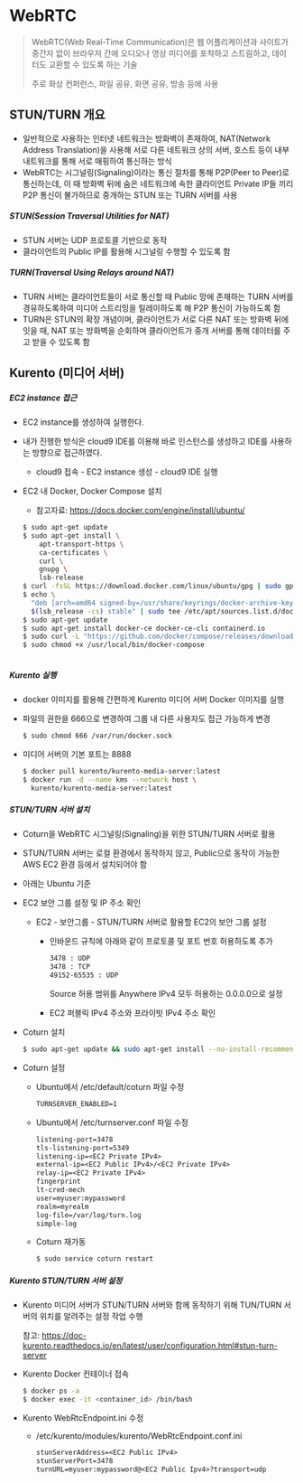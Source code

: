 # WebRTC

> WebRTC(Web Real-Time Communication)은 웹 어플리케이션과 사이트가 중간자 없이 브라우저 간에 오디오나 영상 미디어를 포착하고 스트림하고, 데이터도 교환할 수 있도록 하는 기술
>
> 주로 화상 컨퍼런스, 파일 공유, 화면 공유, 방송 등에 사용



## STUN/TURN 개요

- 일반적으로 사용하는 인터넷 네트워크는 방화벽이 존재하여, NAT(Network Address Translation)을 사용해 서로 다른 네트워크 상의 서버, 호스트 등이 내부 내트워크를 통해 서로 매핑하여 통신하는 방식
- WebRTC는 시그널링(Signaling)이라는 통신 절차를 통해 P2P(Peer to Peer)로 통신하는데, 이 때 방화벽 뒤에 숨은 네트워크에 속한 클라이언트 Private IP들 끼리 P2P 통신이 불가하므로 중개하는 STUN 또는 TURN 서버를 사용



##### STUN(Session Traversal Utilities for NAT)

- STUN 서버는 UDP 프로토콜 기반으로 동작
- 클라이언트의 Public IP를 활용해 시그널링 수행할 수 있도록 함



##### TURN(Traversal Using Relays around NAT)

- TURN 서버는 클라이언트들이 서로 통신할 때 Public 망에 존재하는 TURN 서버를 경유하도록하여 미디어 스트리밍을 릴레이하도록 해 P2P 통신이 가능하도록 함
- TURN은 STUN의 확장 개념이며, 클라이언트가 서로 다른 NAT 또는 방화벽 뒤에 잇을 때, NAT 또는 방화벽을 순회하며 클라이언트가 중개 서버를 통해 데이터를 주고 받을 수 있도록 함



## Kurento (미디어 서버)

##### EC2 instance 접근

- EC2 instance를 생성하여 실행한다.

- 내가 진행한 방식은 cloud9 IDE를 이용해 바로 인스턴스를 생성하고 IDE를 사용하는 방향으로 접근하였다.

  - cloud9 접속 - EC2 instance 생성 - cloud9 IDE 실행

- EC2 내 Docker, Docker Compose 설치

  - 참고자료: https://docs.docker.com/engine/install/ubuntu/

  ```bash
  $ sudo apt-get update
  $ sudo apt-get install \
      apt-transport-https \
      ca-certificates \
      curl \
      gnupg \
      lsb-release
  $ curl -fsSL https://download.docker.com/linux/ubuntu/gpg | sudo gpg --dearmor -o /usr/share/keyrings/docker-archive-keyring.gpg
  $ echo \
    "deb [arch=amd64 signed-by=/usr/share/keyrings/docker-archive-keyring.gpg] https://download.docker.com/linux/ubuntu \
    $(lsb_release -cs) stable" | sudo tee /etc/apt/sources.list.d/docker.list > /dev/null
  $ sudo apt-get update
  $ sudo apt-get install docker-ce docker-ce-cli containerd.io
  $ sudo curl -L "https://github.com/docker/compose/releases/download/1.29.2/docker-compose-$(uname -s)-$(uname -m)" -o /usr/local/bin/docker-compose
  $ sudo chmod +x /usr/local/bin/docker-compose
  	
  ```

  

##### Kurento 실행

- docker 이미지를 활용해 간편하게 Kurento 미디어 서버 Docker 이미지를 실행

- 파일의 권한을 666으로 변경하여 그룹 내 다른 사용자도 접근 가능하게 변경

  ```bash
  $ sudo chmod 666 /var/run/docker.sock
  ```

- 미디어 서버의 기본 포트는 8888

  ```bash
  $ docker pull kurento/kurento-media-server:latest
  $ docker run -d --name kms --network host \
  	kurento/kurento-media-server:latest
  ```



##### STUN/TURN 서버 설치

- Coturn을 WebRTC 시그널링(Signaling)을 위한 STUN/TURN 서버로 활용

- STUN/TURN 서버는 로컬 환경에서 동작하지 않고, Public으로 동작이 가능한 AWS EC2 환경 등에서 설치되어야 함

- 아래는 Ubuntu 기준

- EC2 보안 그룹 설정 및 IP 주소 확인

  - EC2 - 보안그룹 - STUN/TURN 서버로 활용할 EC2의 보안 그룹 설정

    - 인바운드 규칙에 아래와 같이 프로토콜 및 포트 번호 허용하도록 추가

      ```txt
      3478 : UDP
      3478 : TCP
      49152-65535 : UDP
      ```

      Source 허용 범위를 Anywhere IPv4 모두 허용하는 0.0.0.0으로 설정

    - EC2 퍼블릭 IPv4 주소와 프라이빗 IPv4 주소 확인

- Coturn 설치

  ```bash
  $ sudo apt-get update && sudo apt-get install --no-install-recommends --yes \ coturn
  ```

- Coturn 설정

  - Ubuntu에서 /etc/default/coturn 파일 수정

    ```txt
    TURNSERVER_ENABLED=1
    ```

  - Ubuntu에서 /etc/turnserver.conf 파일 수정

    ```txt
    listening-port=3478
    tls-listening-port=5349
    listening-ip=<EC2 Private IPv4>
    external-ip=<EC2 Public IPv4>/<EC2 Private IPv4>
    relay-ip=<EC2 Private IPv4>
    fingerprint
    lt-cred-mech
    user=myuser:mypassword
    realm=myrealm
    log-file=/var/log/turn.log
    simple-log
    ```

  - Coturn 재가동

    ```bash
    $ sudo service coturn restart
    ```



##### Kurento STUN/TURN 서버 설정

- Kurento 미디어 서버가 STUN/TURN 서버와 함께 동작하기 위해 TUN/TURN 서버의 위치를 알려주는 설정 작업 수행

  참고: https://doc-kurento.readthedocs.io/en/latest/user/configuration.html#stun-turn-server

- Kurento Docker 컨테이너 접속

  ```bash
  $ docker ps -a
  $ docker exec -it <container_id> /bin/bash
  ```

- Kurento WebRtcEndpoint.ini 수정

  - /etc/kurento/modules/kurento/WebRtcEndpoint.conf.ini

    ```txt
    stunServerAddress=<EC2 Public IPv4>
    stunServerPort=3478
    turnURL=myuser:mypassword@<EC2 Public Ipv4>?transport=udp
    ```

    
